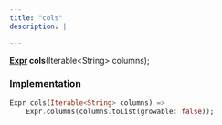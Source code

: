 ```yaml
---
title: "cols"
description: |

---
```

<span class="dart-code"><strong>[Expr] cols</strong>(<span class="nobr">Iterable\<String> columns</span>);</span>


### Implementation
```dart
Expr cols(Iterable<String> columns) =>
    Expr.columns(columns.toList(growable: false));
```

[Expr]: /reference/classes/expr